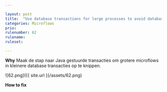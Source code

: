 ```yaml
---

layout: post
title:  "Use database transactions for large processes to avoid database locking"
categories: Microflows
prio: 
rulenumber: 62
rulename: 
ruleset: 

---
```


**Why**
Maak de stap naar Java gestuurde transacties om grotere microflows in kleinere database transacties op te knippen.

![62.png]({{ site.url }}/assets/62.png)

**How to fix**
